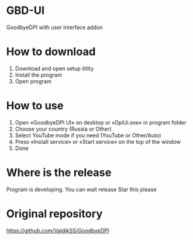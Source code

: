 # GBD-UI
GoodbyeDPI with user interface addon

# How to download
1. Download and open setup itility
2. Install the program
3. Open program

# How to use
1. Open «GoodbyeDPI UI» on desktop or «DpiUi.exe» in program folder
2. Choose your country (Russia or Other)
3. Select YouTube mode if you need (YouTube or Other/Auto)
4. Press «Install service» or «Start service» on the top of the window
5. Done

# Where is the release
Program is developing. You can wait release
Star this please

# Original repository
https://github.com/ValdikSS/GoodbyeDPI
